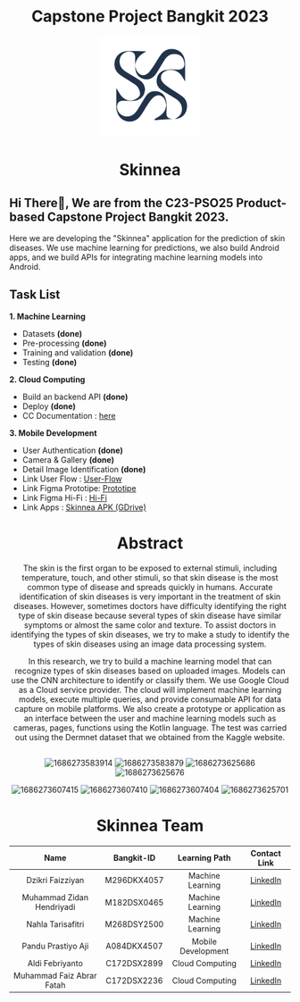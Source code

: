 <h1 align="center">Capstone Project Bangkit 2023</h1>

<p align="center">
  <img src="image/logo-0.png" alt="skinnea logo" height="180" />
</p>

<h1 align="center">Skinnea</h1>

<h2 align="left">Hi There👋, We are from the C23-PSO25 Product-based Capstone Project Bangkit 2023.</h2>
<p align="left">Here we are developing the "Skinnea" application for the prediction of skin diseases. We use machine learning for predictions, we also build Android apps, and we build APIs for integrating machine learning models into Android.</p>

<p align="left">
</p>


## **Task List**
**1. Machine Learning**
  * Datasets **(done)** 
  * Pre-processing **(done)**
  * Training and validation **(done)**
  * Testing **(done)**

**2. Cloud Computing**
  * Build an backend API **(done)**
  * Deploy **(done)**
  * CC Documentation : [here](https://github.com/Skinnea/project/tree/main/CC)

**3. Mobile Development**
  * User Authentication **(done)**
  * Camera & Gallery **(done)**
  * Detail Image Identification **(done)**
  * Link User Flow : [User-Flow]([](https://drive.google.com/file/d/1V2QbHu4BqaqN348m_7bhvmDFVmuuWydO/view?usp=drivesdk))
  * Link Figma Prototipe: [Prototipe](https://www.figma.com/proto/EnUkq1tXmxfazQ7Uikmft5/Project-Capstone?type=design&node-id=35-117&scaling=scale-down&page-id=0%3A1&starting-point-node-id=35%3A117)
  * Link Figma Hi-Fi : [Hi-Fi](https://www.figma.com/file/EnUkq1tXmxfazQ7Uikmft5/Project-Capstone?type=design&node-id=0%3A1&t=jEphhzbAV2ql0IG2-1)
  * Link Apps : [Skinnea APK (GDrive)](https://drive.google.com/file/d/1CWNUyfLWHj1oNkrgvjzD5fcBpycawuOS/view?usp=share_link)
  
 <h1 align="center">Abstract</h1>

<div align="center">
The skin is the first organ to be exposed to external stimuli, including temperature, touch, and other stimuli, so that skin disease is the most common type of disease and spreads quickly in humans. Accurate identification of skin diseases is very important in the treatment of skin diseases. However, sometimes doctors have difficulty identifying the right type of skin disease because several types of skin disease have similar symptoms or almost the same color and texture. To assist doctors in identifying the types of skin diseases, we try to make a study to identify the types of skin diseases using an image data processing system.

In this research, we try to build a machine learning model that can recognize types of skin diseases based on uploaded images. Models can use the CNN architecture to identify or classify them. We use Google Cloud as a Cloud service provider. The cloud will implement machine learning models, execute multiple queries, and provide consumable API  for data capture on mobile platforms. We also create a prototype or application as an interface between the user and machine learning models such as cameras, pages, functions using the Kotlin language. The test was carried out using the Dermnet dataset that we obtained from the Kaggle website.

## 
![1686273583914](https://github.com/Skinnea/project/assets/46983155/5c74dba6-ffad-4e5a-96c6-90878ba77dc4)
![1686273583879](https://github.com/Skinnea/project/assets/46983155/d6bfa2cf-5b46-4526-966e-b63f0fb2c576)
![1686273625686](https://github.com/Skinnea/project/assets/46983155/08700e03-454a-4e83-94d6-acd961fa7969)
![1686273625676](https://github.com/Skinnea/project/assets/46983155/58480a90-5a8d-4099-9907-ce03b4d442c2)

 ![1686273607415](https://github.com/Skinnea/project/assets/46983155/f09886a3-d145-49cc-8e5d-e048acb68344)
![1686273607410](https://github.com/Skinnea/project/assets/46983155/0ef2da9b-3968-4f29-a23d-e0b441dc8055)
![1686273607404](https://github.com/Skinnea/project/assets/46983155/46590d73-fd91-4a09-9487-4935f1fe3efd)
![1686273625701](https://github.com/Skinnea/project/assets/46983155/d489b2ba-c2a0-4932-b7c9-1e9cc2782bf4)

<h1 align="center">Skinnea Team</h1>

|              Name              | Bangkit-ID  |   Learning Path    |                             Contact Link                                  |
| :----------------------------: | :--------:  | :----------------: | :----------------------------------------------------------------------:  |
|        Dzikri Faizziyan        | M296DKX4057 |  Machine Learning  |[LinkedIn](https://www.linkedin.com/in/dzikri-faizziyan-9b4796202)         |
|   Muhammad Zidan Hendriyadi    | M182DSX0465 |  Machine Learning  |[LinkedIn](https://www.linkedin.com/in/muhammad-zidan-hendriyadi-3a248b234)|
|       Nahla Tarisafitri        | M268DSY2500 |  Machine Learning  |[LinkedIn](https://www.linkedin.com/in/nahlatafi)                          |
|       Pandu Prastiyo Aji       | A084DKX4507 | Mobile Development |[LinkedIn](https://www.linkedin.com/in/pandu-prastiyo-aji-3082491b0)       |
|         Aldi Febriyanto        | C172DSX2899 |  Cloud Computing   |                 [LinkedIn](https://www.linkedin.com/in/aldi-febriyanto)   |
|    Muhammad Faiz Abrar Fatah   | C172DSX2236 |  Cloud Computing   |                 [LinkedIn](https://www.linkedin.com/in/muhfaiz)           |
</div>
